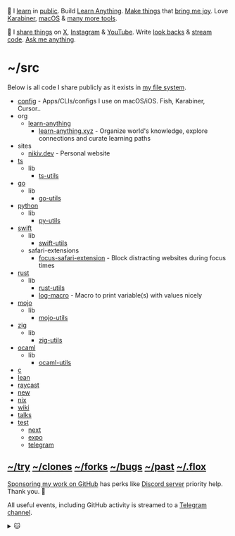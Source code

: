 <!-- TODO: add [3d] to entries for time before last commit of repo, automate daily snapshot -->
<!-- TODO: do it as part of website, richer -->

👋 I [learn](https://wiki.nikiv.dev/sharing/everything-I-know) in [public](https://wiki.nikiv.dev/). Build [Learn Anything](https://github.com/learn-anything/learn-anything.xyz). [Make things](https://nikiv.dev/projects) that [bring me joy](https://nikiv.dev/likes). Love [Karabiner](https://wiki.nikiv.dev/macOS/apps/karabiner/), [macOS](https://github.com/nikitavoloboev/config) & [many more tools](https://wiki.nikiv.dev/sharing/my-workflow).

💛 I [share things](https://wiki.nikiv.dev/sharing/) on [X](https://twitter.com/nikitavoloboev), [Instagram](https://www.instagram.com/nikitavoloboev) & [YouTube](https://www.youtube.com/channel/UCEKqrUfr_FMKIO9XSJS4vDw). Write [look backs](https://wiki.nikiv.dev/looking-back/) & [stream code](https://www.youtube.com/@nikitavoloboev/streams). [Ask me anything](https://github.com/nikitavoloboev/ama).

# ~/src

Below is all code I share publicly as it exists in [my file system](https://wiki.nikiv.dev/unix/my-file-system).

- [config](https://github.com/nikitavoloboev/config) - Apps/CLIs/configs I use on macOS/iOS. Fish, Karabiner, Cursor..
- org
  - [learn-anything](https://github.com/learn-anything)
    - [learn-anything.xyz](https://github.com/learn-anything/learn-anything.xyz) - Organize world's knowledge, explore connections and curate learning paths
- sites
  - [nikiv.dev](https://github.com/nikitavoloboev/nikiv.dev) - Personal website
- [ts](https://github.com/nikitavoloboev/ts)
  - lib
    - [ts-utils](https://github.com/nikitavoloboev/ts-utils)
- [go](https://github.com/nikitavoloboev/go)
  - lib
    - [go-utils](https://github.com/nikitavoloboev/go-utils)
- [python](https://github.com/nikitavoloboev/python)
  - lib
    - [py-utils](https://github.com/nikitavoloboev/py-utils)
- [swift](https://github.com/nikitavoloboev/swift)
  - lib
    - [swift-utils](https://github.com/nikitavoloboev/swift-utils)
  - safari-extensions
    - [focus-safari-extension](https://github.com/nikitavoloboev/focus-safari-extension) - Block distracting websites during focus times
- [rust](https://github.com/nikitavoloboev/rust)
  - lib
    - [rust-utils](https://github.com/nikitavoloboev/rust-utils)
    - [log-macro](https://github.com/nikitavoloboev/log_macro) - Macro to print variable(s) with values nicely
- [mojo](https://github.com/nikitavoloboev/mojo)
  - lib
    - [mojo-utils](https://github.com/nikitavoloboev/mojo-utils)
- [zig](https://github.com/nikitavoloboev/zig)
  - lib
    - [zig-utils](https://github.com/nikitavoloboev/zig-utils)
- [ocaml](https://github.com/nikitavoloboev/ocaml)
  - lib
    - [ocaml-utils](https://github.com/nikitavoloboev/ocaml-utils)
- [c](https://github.com/nikitavoloboev/c)
- [lean](https://github.com/nikitavoloboev/lean)
- [raycast](https://github.com/nikitavoloboev/raycast)
- [new](https://github.com/nikitavoloboev/new)
- [nix](https://github.com/nikitavoloboev/nix)
- [wiki](https://github.com/nikitavoloboev/wiki)
- [talks](https://github.com/nikitavoloboev/talks)
- [test](https://github.com/nikitavoloboev/test)
  - [next](https://github.com/nikitavoloboev/next)
  - [expo](https://github.com/nikitavoloboev/expo)
  - [telegram](https://github.com/nikitavoloboev/telegram)

## [~/try](https://github.com/nikitavoloboev/try) [~/clones](https://github.com/nikitavoloboev/clones) [~/forks](https://github.com/nikitavoloboev/forks) [~/bugs](https://github.com/nikitavoloboev/bugs) [~/past](https://github.com/nikitavoloboev/past) [~/.flox](https://github.com/nikitavoloboev/.flox)

[Sponsoring my work on GitHub](https://github.com/sponsors/nikitavoloboev) has perks like [Discord server](https://discord.com/invite/TVafwaD23d) priority help. Thank you. 🖤

All useful events, including GitHub activity is streamed to a [Telegram channel](https://t.me/nikivi_log).

<details><summary>🐱</summary>
  <br/>
  <a href="https://nikiv.dev">
    <img width="800" heigth="200" src="https://raw.githubusercontent.com/nikitavoloboev/nikitavoloboev/main/cat.jpg"></img>
  </a>
</details>
